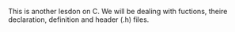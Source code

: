 This is another lesdon on C. We will be dealing with fuctions, theire declaration, definition and header (.h) files.
